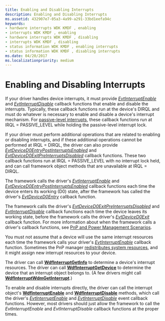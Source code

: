 ```yaml
---
title: Enabling and Disabling Interrupts
description: Enabling and Disabling Interrupts
ms.assetid: 432907e7-05a3-4a99-a291-33bd1eefa94c
keywords:
- hardware interrupts WDK KMDF , enabling
- interrupts WDK KMDF , enabling
- hardware interrupts WDK KMDF , disabling
- interrupts WDK KMDF , disabling
- status information WDK KMDF , enabling interrupts
- status information WDK KMDF , disabling interrupts
ms.date: 04/20/2017
ms.localizationpriority: medium
---
```


# Enabling and Disabling Interrupts


If your driver handles device interrupts, it must provide [*EvtInterruptEnable*](https://docs.microsoft.com/windows-hardware/drivers/ddi/content/wdfinterrupt/nc-wdfinterrupt-evt_wdf_interrupt_enable) and [*EvtInterruptDisable*](https://docs.microsoft.com/windows-hardware/drivers/ddi/content/wdfinterrupt/nc-wdfinterrupt-evt_wdf_interrupt_disable) callback functions that enable and disable the interrupts. Typically, these callback functions run at the device's DIRQL and must do whatever is necessary to enable and disable a device's interrupt mechanism. For [passive-level interrupts](supporting-passive-level-interrupts.md), these callback functions run at IRQL = PASSIVE_LEVEL while holding the passive-level interrupt lock.

If your driver must perform additional operations that are related to enabling or disabling interrupts, and if these additional operations cannot be performed at IRQL = DIRQL, the driver can also provide [*EvtDeviceD0EntryPostInterruptsEnabled*](https://docs.microsoft.com/windows-hardware/drivers/ddi/content/wdfdevice/nc-wdfdevice-evt_wdf_device_d0_entry_post_interrupts_enabled) and [*EvtDeviceD0ExitPreInterruptsDisabled*](https://docs.microsoft.com/windows-hardware/drivers/ddi/content/wdfdevice/nc-wdfdevice-evt_wdf_device_d0_exit_pre_interrupts_disabled) callback functions. These two callback functions run at IRQL = PASSIVE\_LEVEL with no interrupt lock held, and can call framework object methods that are unavailable at IRQL = DIRQL.

The framework calls the driver's [*EvtInterruptEnable*](https://docs.microsoft.com/windows-hardware/drivers/ddi/content/wdfinterrupt/nc-wdfinterrupt-evt_wdf_interrupt_enable) and [*EvtDeviceD0EntryPostInterruptsEnabled*](https://docs.microsoft.com/windows-hardware/drivers/ddi/content/wdfdevice/nc-wdfdevice-evt_wdf_device_d0_entry_post_interrupts_enabled) callback functions each time the device enters its working (D0) state, after the framework has called the driver's [*EvtDeviceD0Entry*](https://docs.microsoft.com/windows-hardware/drivers/ddi/content/wdfdevice/nc-wdfdevice-evt_wdf_device_d0_entry) callback function.

The framework calls the driver's [*EvtDeviceD0ExitPreInterruptsDisabled*](https://docs.microsoft.com/windows-hardware/drivers/ddi/content/wdfdevice/nc-wdfdevice-evt_wdf_device_d0_exit_pre_interrupts_disabled) and [*EvtInterruptDisable*](https://docs.microsoft.com/windows-hardware/drivers/ddi/content/wdfinterrupt/nc-wdfinterrupt-evt_wdf_interrupt_disable) callback functions each time the device leaves its working state, before the framework calls the driver's [*EvtDeviceD0Exit*](https://docs.microsoft.com/windows-hardware/drivers/ddi/content/wdfdevice/nc-wdfdevice-evt_wdf_device_d0_exit) callback function. For more information about when the framework calls a driver's callback functions, see [PnP and Power Management Scenarios](pnp-and-power-management-scenarios.md).

You must not assume that a device will use the same interrupt resources each time the framework calls your driver's [*EvtInterruptEnable*](https://docs.microsoft.com/windows-hardware/drivers/ddi/content/wdfinterrupt/nc-wdfinterrupt-evt_wdf_interrupt_enable) callback function. Sometimes the PnP manager [redistributes system resources](the-pnp-manager-redistributes-system-resources.md), and it might assign new interrupt resources to your device.

The driver can call [**WdfInterruptGetInfo**](https://docs.microsoft.com/windows-hardware/drivers/ddi/content/wdfinterrupt/nf-wdfinterrupt-wdfinterruptgetinfo) to determine a device's interrupt resources. The driver can call [**WdfInterruptGetDevice**](https://docs.microsoft.com/windows-hardware/drivers/ddi/content/wdfinterrupt/nf-wdfinterrupt-wdfinterruptgetdevice) to determine the device that an interrupt object belongs to. (A few drivers might call [**WdfInterruptWdmGetInterrupt**](https://docs.microsoft.com/windows-hardware/drivers/ddi/content/wdfinterrupt/nf-wdfinterrupt-wdfinterruptwdmgetinterrupt).)

To enable and disable interrupts directly, the driver can call the interrupt object's [**WdfInterruptEnable**](https://docs.microsoft.com/windows-hardware/drivers/ddi/content/wdfinterrupt/nf-wdfinterrupt-wdfinterruptenable) and [**WdfInterruptDisable**](https://docs.microsoft.com/windows-hardware/drivers/ddi/content/wdfinterrupt/nf-wdfinterrupt-wdfinterruptdisable) methods, which call the driver's [*EvtInterruptEnable*](https://docs.microsoft.com/windows-hardware/drivers/ddi/content/wdfinterrupt/nc-wdfinterrupt-evt_wdf_interrupt_enable) and [*EvtInterruptDisable*](https://docs.microsoft.com/windows-hardware/drivers/ddi/content/wdfinterrupt/nc-wdfinterrupt-evt_wdf_interrupt_disable) event callback functions. However, most drivers should just allow the framework to call the *EvtInterruptEnable* and *EvtInterruptDisable* callback functions at the proper times.

 

 





